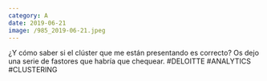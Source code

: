 ```yaml
--- 
category: A 
date: 2019-06-21 
image: /985_2019-06-21.jpeg 
--- 
```


¿Y cómo saber si el clúster que me están presentando es correcto? Os dejo una serie de fastores que habría que chequear. #DELOITTE #ANALYTICS #CLUSTERING